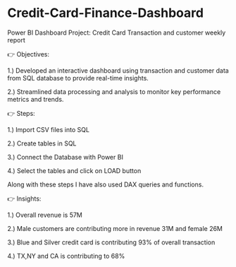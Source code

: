 # Credit-Card-Finance-Dashboard
Power BI Dashboard Project: Credit Card Transaction and customer weekly report

👉 Objectives: 

1.) Developed an interactive dashboard using transaction and customer data from SQL database to provide real-time insights.

2.) Streamlined data processing and analysis to monitor key performance metrics and trends.

👉 Steps: 

1.) Import CSV files into SQL

2.) Create tables in SQL

3.) Connect the Database with Power BI

4.) Select the tables and click on LOAD button

Along with these steps I have also used DAX queries and functions.

👉 Insights:

1.) Overall revenue is 57M

2.) Male customers are contributing more in revenue 31M and female 26M

3.) Blue and Silver credit card is contributing 93% of overall transaction

4.) TX,NY and CA is contributing to 68%


